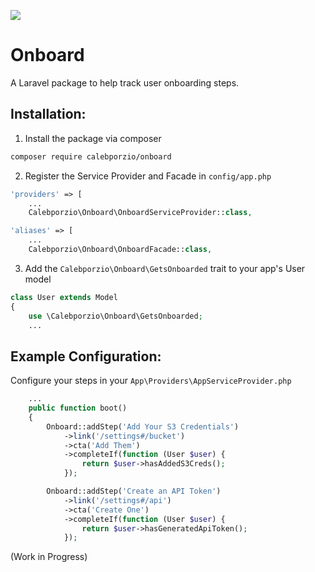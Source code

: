 ![](https://raw.githubusercontent.com/calebporzio/onboard/master/onboard-logo.png)

# Onboard
A Laravel package to help track user onboarding steps.

## Installation:

1. Install the package via composer
```bash
composer require calebporzio/onboard
```
2. Register the Service Provider and Facade in `config/app.php`
```php
'providers' => [
    ...
    Calebporzio\Onboard\OnboardServiceProvider::class,

'aliases' => [
    ...
    Calebporzio\Onboard\OnboardFacade::class,
```
3. Add the `Calebporzio\Onboard\GetsOnboarded` trait to your app's User model
```php
class User extends Model
{
    use \Calebporzio\Onboard\GetsOnboarded;
    ...
```

## Example Configuration:

Configure your steps in your `App\Providers\AppServiceProvider.php`
```php
    ...
    public function boot()
    {
	    Onboard::addStep('Add Your S3 Credentials')
	    	->link('/settings#/bucket')
	    	->cta('Add Them')
	    	->completeIf(function (User $user) {
	    		return $user->hasAddedS3Creds();
	    	});

	    Onboard::addStep('Create an API Token')
	    	->link('/settings#/api')
	    	->cta('Create One')
	    	->completeIf(function (User $user) {
	    		return $user->hasGeneratedApiToken();
	    	});
```
(Work in Progress)
